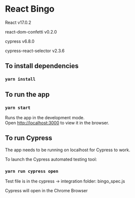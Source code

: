 # React Bingo

React v17.0.2

react-dom-confetti v0.2.0

cypress v6.8.0

cypress-react-selector v2.3.6

## To install dependencies

### `yarn install`

## To run the app

### `yarn start`

Runs the app in the development mode.\
Open [http://localhost:3000](http://localhost:3000) to view it in the browser.

## To run Cypress

The app needs to be running on localhost for Cypress to work.

To launch the Cypress automated testing tool:

### `yarn run cypress open`

Test file is in the cypress -> integration folder: bingo_spec.js

Cypress will open in the Chrome Browser

